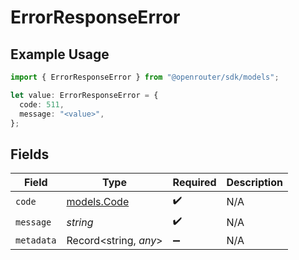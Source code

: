 # ErrorResponseError

## Example Usage

```typescript
import { ErrorResponseError } from "@openrouter/sdk/models";

let value: ErrorResponseError = {
  code: 511,
  message: "<value>",
};
```

## Fields

| Field                            | Type                             | Required                         | Description                      |
| -------------------------------- | -------------------------------- | -------------------------------- | -------------------------------- |
| `code`                           | [models.Code](../models/code.md) | :heavy_check_mark:               | N/A                              |
| `message`                        | *string*                         | :heavy_check_mark:               | N/A                              |
| `metadata`                       | Record<string, *any*>            | :heavy_minus_sign:               | N/A                              |